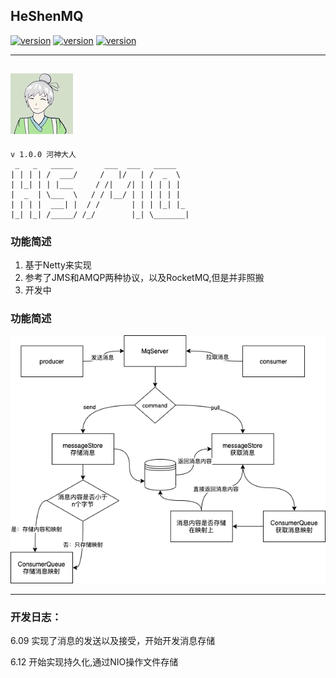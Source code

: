 ## HeShenMQ
[![version](https://img.shields.io/badge/java--version-java--8-orange)]()
[![version](https://img.shields.io/badge/io-netty-blue)](https://github.com/netty/netty)
[![version](https://img.shields.io/badge/license-MIT-green)]()

 

---
![a](zimage/hs.jpeg) 
---
```
v 1.0.0 河神大人
 _   _   _____       ___  ___   _____    
| | | | /  ___/     /   |/   | /  _  \   
| |_| | | |___     / /|   /| | | | | |   
|  _  | \___  \   / / |__/ | | | | | |   
| | | |  ___| |  / /       | | | |_| |_  
|_| |_| /_____/ /_/        |_| \_______|  
```
### 功能简述
1. 基于Netty来实现
2. 参考了JMS和AMQP两种协议，以及RocketMQ,但是并非照搬
3. 开发中

### 功能简述
![a](zimage/hsmq.png) 

---
### 开发日志：
6.09 实现了消息的发送以及接受，开始开发消息存储

6.12 开始实现持久化,通过NIO操作文件存储
